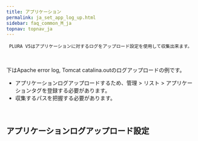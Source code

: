 ```yaml
---
title: アプリケーション
permalink: ja_set_app_log_up.html
sidebar: faq_common_M_ja
topnav: topnav_ja
---
```


     PLURA V5はアプリケーションに対するログをアップロード設定を使用して収集出来ます。

<br />

下はApache error log, Tomcat catalina.outのログアップロードの例です。

  - アプリケーションログアップロードするため、管理 > リスト > アプリケーションタグを登録する必要があります。
  - 収集するパスを把握する必要があります。

<br />

## アプリケーションログアップロード設定<!-- 映像 -->

<!-- <style>.embed-container { position: relative; padding-bottom: 56.25%; height: 0; overflow: hidden; max-width: 100%; } .embed-container iframe, .embed-container object, .embed-container embed { position: absolute; top: 0; left: 0; width: 100%; height: 100%; }</style><div class='embed-container'><iframe src='https://www.youtube.com/embed/kqVKHBSR_-I' frameborder='0' allowfullscreen></iframe></div> -->
